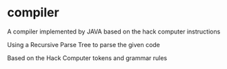 # compiler
A compiler implemented by JAVA based on the hack computer instructions

Using a Recursive Parse Tree to parse the given code

Based on the Hack Computer tokens and grammar rules
